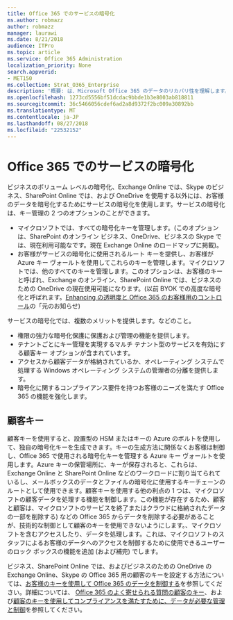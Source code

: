 ```yaml
---
title: Office 365 でのサービスの暗号化
ms.author: robmazz
author: robmazz
manager: laurawi
ms.date: 8/21/2018
audience: ITPro
ms.topic: article
ms.service: Office 365 Administration
localization_priority: None
search.appverid:
- MET150
ms.collection: Strat_O365_Enterprise
description: '概要: は、Microsoft Office 365 のデータのリカバリ性を理解します。'
ms.openlocfilehash: 1273cd5556bf51dcdac9bbde1b3e8003ab818811
ms.sourcegitcommit: 36c5466056cdef6ad2a8d9372f2bc009a30892bb
ms.translationtype: MT
ms.contentlocale: ja-JP
ms.lasthandoff: 08/27/2018
ms.locfileid: "22532152"
---
```

# <a name="office-365-service-encryption"></a>Office 365 でのサービスの暗号化

ビジネスのボリューム レベルの暗号化、Exchange Online では、Skype のビジネス、SharePoint Online では、および OneDrive を使用する以外には、お客様のデータを暗号化するためにサービスの暗号化を使用します。サービスの暗号化は、キー管理の 2 つのオプションのことができます。
- マイクロソフトでは、すべての暗号化キーを管理します。(このオプションは、SharePoint のオンライン ビジネス、OneDrive、ビジネスの Skype では、現在利用可能なです。現在 Exchange Online のロードマップに掲載)。
- お客様がサービスの暗号化に使用されるルート キーを提供し、お客様が Azure キー ヴォールトを使用してこれらのキーを管理します。マイクロソフトでは、他のすべてのキーを管理します。このオプションは、お客様のキーと呼ばれ、Exchange のオンライン、SharePoint Online では、ビジネスのための OneDrive の現在使用可能になります。(以前 BYOK での高度な暗号化と呼ばれます。[Enhancing の透明度と Office 365 のお客様用のコントロール](http://blogs.office.com/2015/04/21/enhancing-transparency-and-control-for-office-365-customers/)の「元のお知らせ)

サービスの暗号化では、複数のメリットを提供します。などのこと。
- 権限の強力な暗号化保護に保護および管理の機能を提供します。
- テナントごとにキー管理を実現するマルチ テナント型のサービスを有効にする顧客キー オプションが含まれています。
- アクセスから顧客データが格納されているか、オペレーティング システムで処理する Windows オペレーティング システムの管理者の分離を提供します。
- 暗号化に関するコンプライアンス要件を持つお客様のニーズを満たす Office 365 の機能を強化します。

## <a name="customer-key"></a>顧客キー
顧客キーを使用すると、設置型の HSM またはキーの Azure のボルトを使用して、独自の暗号化キーを生成できます。キーの生成方法に関係なくお客様は制御し、Office 365 で使用される暗号化キーを管理する Azure キー ヴォールトを使用します。Azure キーの保管場所に、キーが保存されると、これらは、Exchange Online と SharePoint Online などのワークロードに割り当てられているし、メールボックスのデータとファイルの暗号化に使用するキーチェーンのルートとして使用できます。顧客キーを使用する他の利点の 1 つは、マイクロソフトの顧客データを処理する機能を制御します。この機能が存在するため、顧客と顧客は、マイクロソフトのサービスを終了またはクラウドに格納されたデータの一部を削除する) などの Office 365 からデータを削除する必要があることが、技術的な制御として顧客のキーを使用できないようにします。、マイクロソフトを含むアクセスしたり、データを処理します。これは、マイクロソフトのスタッフによるお客様のデータへのアクセスを制御するために使用できるユーザーのロック ボックスの機能を追加 (および補完) でします。

ビジネス、SharePoint Online では、およびビジネスのための OneDrive の Exchange Online、Skype の Office 365 用の顧客のキーを設定する方法については、[お客様のキーを使用して Office 365 のデータを制御する](https://support.office.com/article/Controlling-your-data-in-Office-365-using-Customer-Key-f2cd475a-e592-46cf-80a3-1bfb0fa17697)を参照してください。詳細については、 [Office 365 のよく寄せられる質問の顧客のキー](https://support.office.com/article/Customer-Key-for-Office-365-FAQ-41ae293a-bd5c-4083-acd8-e1a2b4329da6)、および[顧客のキーを使用してコンプライアンスを満たすために、データが必要な管理と制御](https://techcommunity.microsoft.com/t5/Microsoft-Ignite-Content-2017/Manage-and-control-your-data-to-help-meet-compliance-needs-with/td-p/117580)を参照してください。

